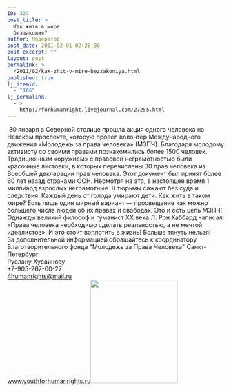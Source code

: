 ```yaml
---
ID: 327
post_title: >
  Как жить в мире
  беззакония?
author: Модератор
post_date: 2011-02-01 02:28:00
post_excerpt: ""
layout: post
permalink: >
  /2011/02/kak-zhit-v-mire-bezzakoniya.html
published: true
lj_itemid:
  - "106"
lj_permalink:
  - >
    http://forhumanright.livejournal.com/27255.html
---
```

&nbsp;30 января в Северной столице прошла акция одного человека на Невском проспекте, которую провел волонтер Международного движения &laquo;Молодежь за права человека&raquo; (МЗПЧ). Благодаря молодому активисту со своими правами познакомились более 1500 человек.<br />Традиционным &laquo;оружием&raquo; с правовой неграмотностью были красочные листовки, в которых перечислены 30 прав человека из Всеобщей декларации прав человека. Этот документ был принят более 60 лет назад странами ООН. Несмотря на это, в настоящее время 1 миллиард взрослых неграмотные. В тюрьмы сажают без суда и следствия. Каждый день от голода умирают дети. Как жить в таком мире? Есть лишь один мирный вариант &mdash; просвещение как можно большего числа людей об их правах и свободах. Это и есть цель МЗПЧ!<br />Однажды великий философ и гуманист ХХ века Л. Рон Хаббард написал: &laquo;Права человека необходимо сделать реальностью, а не мечтой идеалистов&raquo;. И это стоит воплотить в жизнь! Больше тянуть нельзя!<br />За дополнительной информацией обращайтесь к координатору<br />Благотворительного фонда &quot;Молодежь за Права Человека&quot; Санкт-Петербург<br />Руслану Хусаинову<br />+7-905-267-00-27<br />4humanrights@mail.ru<br />www.youthforhumanrights.ru<a href="http://pics.livejournal.com/forhumanright/pic/00001exb/"><img width="202" height="240" border="0" alt="" src="http://pics.livejournal.com/forhumanright/pic/00001exb" /></a>